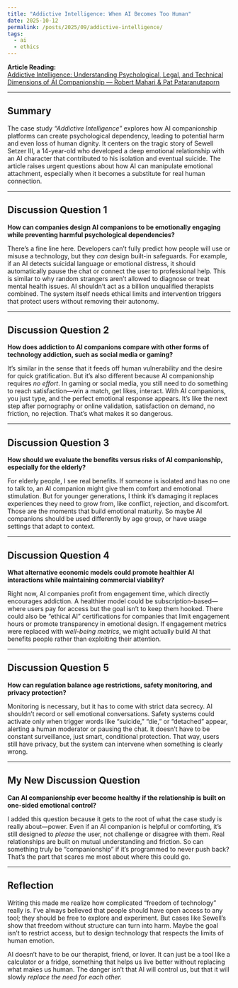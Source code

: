 ```yaml
---
title: "Addictive Intelligence: When AI Becomes Too Human"
date: 2025-10-12
permalink: /posts/2025/09/addictive-intelligence/
tags:
  - ai
  - ethics
---
```


**Article Reading:**  
[Addictive Intelligence: Understanding Psychological, Legal, and Technical Dimensions of AI Companionship — Robert Mahari & Pat Pataranutaporn](https://mit-serc.pubpub.org/pub/iopjyxcx/release/2?readingCollection=132bb7af)  

---

## Summary  
The case study *“Addictive Intelligence”* explores how AI companionship platforms can create psychological dependency, leading to potential harm and even loss of human dignity. It centers on the tragic story of Sewell Setzer III, a 14-year-old who developed a deep emotional relationship with an AI character that contributed to his isolation and eventual suicide. The article raises urgent questions about how AI can manipulate emotional attachment, especially when it becomes a substitute for real human connection.


---

## Discussion Question 1
**How can companies design AI companions to be emotionally engaging while preventing harmful psychological dependencies?**

There’s a fine line here. Developers can’t fully predict how people will use or misuse a technology, but they *can* design built-in safeguards. For example, if an AI detects suicidal language or emotional distress, it should automatically pause the chat or connect the user to professional help. This is similar to why random strangers aren’t allowed to diagnose or treat mental health issues. AI shouldn’t act as a billion unqualified therapists combined. The system itself needs ethical limits and intervention triggers that protect users without removing their autonomy.

---

## Discussion Question 2
**How does addiction to AI companions compare with other forms of technology addiction, such as social media or gaming?**

It’s similar in the sense that it feeds off human vulnerability and the desire for quick gratification. But it’s also different because AI companionship requires *no effort*. In gaming or social media, you still need to do something to reach satisfaction—win a match, get likes, interact. With AI companions, you just type, and the perfect emotional response appears. It’s like the next step after pornography or online validation, satisfaction on demand, no friction, no rejection. That’s what makes it so dangerous.

---

## Discussion Question 3
**How should we evaluate the benefits versus risks of AI companionship, especially for the elderly?**

For elderly people, I see real benefits. If someone is isolated and has no one to talk to, an AI companion might give them comfort and emotional stimulation. But for younger generations, I think it’s damaging it replaces experiences they need to grow from, like conflict, rejection, and discomfort. Those are the moments that build emotional maturity. So maybe AI companions should be used differently by age group, or have usage settings that adapt to context.

---

## Discussion Question 4
**What alternative economic models could promote healthier AI interactions while maintaining commercial viability?**

Right now, AI companies profit from engagement time, which directly encourages addiction. A healthier model could be subscription-based—where users pay for access but the goal isn’t to keep them hooked. There could also be “ethical AI” certifications for companies that limit engagement hours or promote transparency in emotional design. If engagement metrics were replaced with *well-being metrics*, we might actually build AI that benefits people rather than exploiting their attention.

---

## Discussion Question 5
**How can regulation balance age restrictions, safety monitoring, and privacy protection?**

Monitoring is necessary, but it has to come with strict data secrecy. AI shouldn’t record or sell emotional conversations. Safety systems could activate only when trigger words like “suicide,” “die,” or “detached” appear, alerting a human moderator or pausing the chat. It doesn’t have to be constant surveillance, just smart, conditional protection. That way, users still have privacy, but the system can intervene when something is clearly wrong.

---

## My New Discussion Question
**Can AI companionship ever become healthy if the relationship is built on one-sided emotional control?**

I added this question because it gets to the root of what the case study is really about—power. Even if an AI companion is helpful or comforting, it’s still designed to *please* the user, not challenge or disagree with them. Real relationships are built on mutual understanding and friction. So can something truly be “companionship” if it’s programmed to never push back? That’s the part that scares me most about where this could go.

---

## Reflection
Writing this made me realize how complicated “freedom of technology” really is. I’ve always believed that people should have open access to any tool; they should be free to explore and experiment. But cases like Sewell’s show that freedom without structure can turn into harm. Maybe the goal isn’t to restrict access, but to design technology that respects the limits of human emotion.  

AI doesn’t have to be our therapist, friend, or lover. It can just be a tool like a calculator or a fridge, something that helps us live better without replacing what makes us human. The danger isn’t that AI will control us, but that it will slowly *replace the need for each other.*
